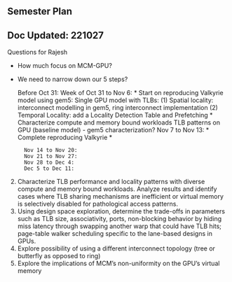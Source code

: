 ## Semester Plan  
## Doc Updated: 221027

Questions for Rajesh
- How much focus on MCM-GPU? 
- We need to narrow down our 5 steps? 


    Before Oct 31: 
    Week of 
        Oct 31 to Nov 6:
            * Start on reproducing Valkyrie model using gem5:
                Single GPU model with TLBs: 
                (1) Spatial locality: interconnect modelling in gem5, ring interconnect implementation 
                (2) Temporal Locality: add a Locality Detection Table and Prefetching
            * Characterize compute and memory bound workloads TLB patterns on GPU (baseline model)
                - gem5 characterization?
        Nov 7 to Nov 13:
            * Complete reproducing Valkyrie
            * 

        Nov 14 to Nov 20: 
        Nov 21 to Nov 27:
        Nov 28 to Dec 4:
        Dec 5 to Dec 11:

        

2. Characterize TLB performance and locality patterns with diverse compute and
memory bound workloads. Analyze results and identify cases where TLB sharing
mechanisms are inefficient or virtual memory is selectively disabled for pathological
access patterns.
3. Using design space exploration, determine the trade-offs in parameters such as TLB
size, associativity, ports, non-blocking behavior by hiding miss latency through
swapping another warp that could have TLB hits; page-table walker scheduling
specific to the lane-based designs in GPUs.
4. Explore possibility of using a different interconnect topology (tree or butterfly as
opposed to ring)
5. Explore the implications of MCM’s non-uniformity on the GPU’s virtual memory